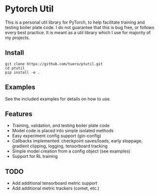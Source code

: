 # Pytorch Util
This is a personal util library for PyTorch, to help facilitate training and testing boiler plate code.
I do not guarantee that this is bug free, or follows every best practice. It is meant as a util library
which I use for majority of my projects.

## Install
```shell
git clone https://github.com/tuero/ptutil.git
cd ptutil
pip install -e .
```

## Examples
See the included examples for details on how to use. 

## Features
- Training, validation, and testing boiler plate code
- Model code is placed into simple isolated methods
- Easy experiment config support (gin-config)
- Callbacks implemented: checkpoint saves/loads, early stoppage, gradient clipping, logging, tensorboard tracking
- Simple model creation from a config object (see examples)
- Support for RL training

## TODO
- Add additional tensorboard metric support
- Add additional metric trackers (comet, etc.)
